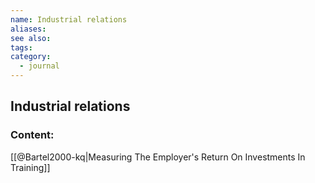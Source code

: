 ```yaml
---
name: Industrial relations
aliases:
see also:
tags:
category:
  - journal
---
```


## Industrial relations

### Content:
[[@Bartel2000-kq|Measuring The Employer's Return On Investments In Training]]